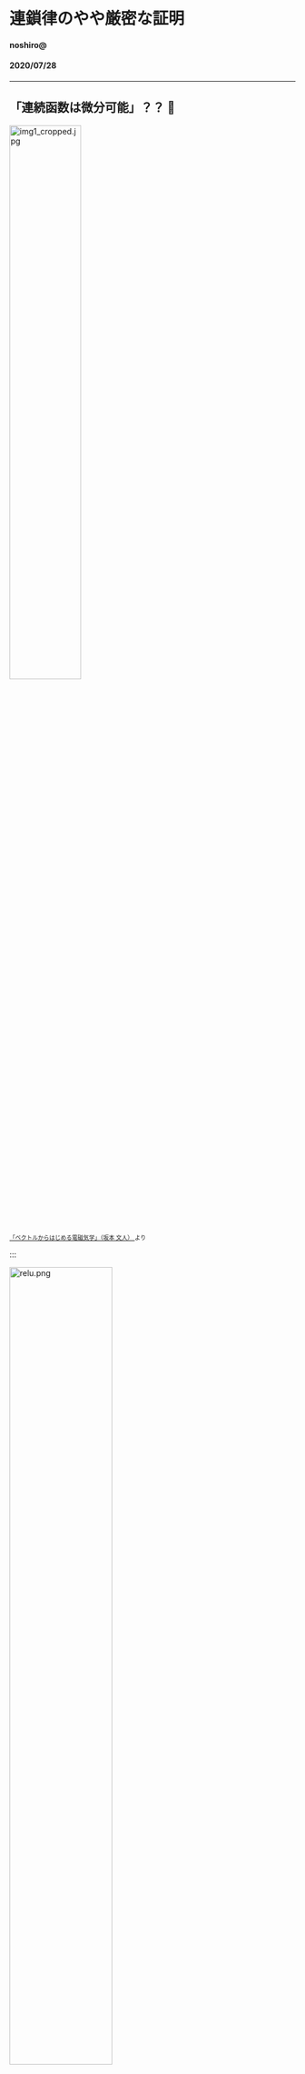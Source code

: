 <style>
.reveal h1 {
  font-size: 1.55em;
}
.reveal h2 {
  font-size: 1.3em;
}
.reveal h3 {
  font-size: 1.2em;
}
.reveal h4 {
  font-size: 1.1em;
}
.reveal .slides p {
  text-align: left;
}
.reveal .slides ul {
  display: block;
}
.reveal .slides ol {
  display: block;
}
</style>

# 連鎖律のやや厳密な証明

#### noshiro@

#### 2020/07/28

---

## 「連続函数は微分可能」？？ 🤔

<div>
  <img src="images/img1_cropped.jpg" alt="img1_cropped.jpg" width="50%" >
</div>
<div style="font-size: 10px">
  <a href="https://books.google.co.jp/books?id=5OJqDwAAQBAJ&pg=PA40&hl=ja&source=gbs_toc_r&cad=4#v=onepage&q&f=false" alt="ベクトルからはじめる電磁気学" >
  「ベクトルからはじめる電磁気学」（坂本 文人）
  </a>
  より
</div>

:::

<img src="images/relu_v2.png" alt="relu.png" width="60%" >

---

## 微分可能とは

（定義）
開区間 $I \subset \R$ で定義され，$\R^n$の値をとる函数 $f: I \to \R^n$と $x \in I$に対して，極限

\\[
\lim\_{\substack{h \to 0 \newline h \neq 0}}\frac{f(x + h) - f(x)}{h} = c
\\]

が存在するとき， $f$ は $x$ で**微分可能**であるといい，$c$を $f$の$x$における**微分係数**という．

<font size="6px">

（注：$h\\; (\neq 0)$ は$x + h \in I$となるように動くものとする．）

</font>

:::

このとき，

\\[
c = f'(x) = \diff{f}{x}(x) = (Df)(x) = (f(x))'
\\]

等と記す．

$I$の各点で$f$が微分可能であるとき，$I \to \R^n$の函数 $x \mapsto f'(x)$ が生ずる．
これを$f$の**導函数**という．

---

## 合成函数の微分（連鎖律）

-   $U, W \subset \R$：開区間
-   $ f: U \to \R$，$ g: W \to \R$：函数
-   $ f(U) \subset W $ （合成可能）

$f$が$x \in U$で微分可能で，$g$が$y := f(x)$で微分可能とすれば，合成函数$\varphi := g \circ f$は微分可能で，

\\[
\varphi'(x) = g'(y)f'(x)
\\]

が成り立つ．

---

よくある間違った証明

\\[
\begin{aligned}
&\lim_{\substack{h \to 0 \newline h \neq 0}} \frac{g(f(x + h)) - g(f(x))}{h} \\newline
&= \lim_{\substack{h \to 0 \newline h \neq 0}} \frac{g(f(x + h)) - g(f(x))}{\blue{f(x + h) - f(x)}}
\cdot \frac{\blue{f(x + h) - f(x)}}{h} \newline
&= \lim_{\substack{h \to 0 \newline h \neq 0}} \frac{g(f(x + h)) - g(f(x))}{f(x + h) - f(x)}
\cdot \blue{\lim_{\substack{h \to 0 \newline h \neq 0}}} \frac{f(x + h) - f(x)}{h} \newline
\end{aligned}
\\]

:::

\\[
\begin{aligned}
&= \lim_{\substack{\blue{k} \to 0 \newline \blue{k} \neq 0}} \frac{g(\blue{y + k}) - g(\blue{y})}{\blue{k}}
\cdot \lim_{\substack{h \to 0 \newline h \neq 0}} \frac{f(x + h) - f(x)}{h} \newline
&= g'(y) f'(x) \newline
\end{aligned}
\\]

（$y := f(x)$，$k := f(x + h) - f(x)$ とおいた．）

:::

\\[
\begin{aligned}
... \newline
&\frac{g(f(x + h)) - g(f(x))}{h} \newline
&=\frac{g(f(x + h)) - g(f(x))}{\red{f(x + h) - f(x)}} \cdot \frac{\red{f(x + h) - f(x)}}{h} \newline
...
\end{aligned}
\\]

```
Traceback (most recent call last):
  File "<stdin>", line 2, in <module>
ZeroDivisionError: division by zero
```

<!--
$x$の増分$\Delta x$ に対する函数 $y = f(x)$ の増分を $\Delta y$，
$y$の増分$\Delta y$ に対する函数 $z = g(y)$ の増分を $\Delta z$とする．
このとき，
\\[
\deltadiff{z}{x} = \deltadiff{z}{y} \cdot \frac{\Delta y}{\Delta x}
\\]

$f(x)$ は $x$ について微分可能であるから連続である．したがって，
$\Delta x \to 0$ のとき $\Delta y = f(x + \Delta x) - f(x) \to 0$ である．
よって，

\\[
\lim_{\Delta x \to 0}\deltadiff{z}{y} = \lim_{\Delta y \to 0}\deltadiff{z}{y}
\\]


したがって，

\\[
\begin{aligned}
\diff{z}{x}
&= \lim_{\Delta x \to 0} \deltadiff{z}{x} \newline
&= \lim_{\Delta x \to 0} \deltadiff{z}{y} \cdot \lim_{\Delta x \to 0}\deltadiff{y}{x} \newline
&= \lim_{\Delta y \to 0} \deltadiff{z}{y} \cdot \lim_{\Delta x \to 0}\deltadiff{y}{x} \newline
&= \diff{z}{y}\cdot \diff{y}{x} \newline
\end{aligned}
\\]
-->

---

（厳密な証明）
可微分性より

\\[ \lim_{\substack{h \to 0 \newline h \neq 0}} \frac{f(x + h) - f(x)}{h} = f'(x) \\]
\\[ \lim_{\substack{k \to 0 \newline k \neq 0}} \frac{g(y + k) - g(y)}{k} = g'(y) \\]

:::

次のように $\varepsilon$ と $\delta$ を定義する．

\begin{alignat}{6}
&\varepsilon(h) :=
\begin{cases}
0 && \text{if } h = 0 \newline
\frac{f(x + h) - f(x)}{h} - f'(x) && \text{otherwise}
\end{cases} \newline
&\delta(k) :=
\begin{cases}
0 && \text{if } k = 0 \newline
\frac{g(y + k) - g(y)}{k} - g'(y) && \text{otherwise}
\end{cases}
\end{alignat}

$0$で定義したことにより，
$\dlim_{h \to 0} \varepsilon(h) = \dlim_{k \to 0} \delta(k) = 0$となり
$\varepsilon$，$\delta$は $0$ で連続．

:::

$k = k(h) = f(x + h) - f(x)$ とおけば， $f$ は $x$で連続だから， $h \to 0$のとき $k(h) \to 0$．

\begin{alignat}{4}
& \varphi(x + h) - \varphi(x) \newline
&= g(f(x + h)) - g(f(x)) \newline
&= g(f(x) + k(h)) - g(f(x)) &\quad & {\scriptsize (\because k(h) = f(x + h) - f(x) )} \newline
&= g(y + k(h)) - g(y) &\quad & {\scriptsize (y = f(x))} \newline
&= (g'(y) + \delta(k(h))) \cdot k(h) &\quad & {\scriptsize (\text{by the definition of } \delta)} \newline
&= g'(y)k(h) + \delta(k(h))k(h) \newline
\end{alignat}

:::

\begin{alignat}{4}
&= g'(y)k(h) + \delta(k(h))k(h) \newline
&= g'(y) \cdot h(f'(x) + \varepsilon(h)) + \delta(k(h))k(h) \newline
& \quad {\scriptsize (\because k(h) = f(x + h) - f(x) = h(f'(x) + \varepsilon(h)))} \newline
&= g'(y)f'(x)h + \left\\{ g'(y)\varepsilon(h) + \frac{k(h)}{h} \delta(k(h)) \right\\} h \newline
\end{alignat}

:::

$h \to 0$ のとき $\varepsilon(h) \to 0$， $\delta(k(h)) \to 0$．

\\[
\frac{k(h)}{h} = \frac{f(x + h) - f(x)}{h} = \varepsilon(h) + f'(x)
\\]
より $\frac{k(h)}{h}$ は 0 のある除外近傍で有界である．

以上より，

\\[
g'(y)\varepsilon(h) + \frac{k(h)}{h} \delta(k(h)) \to 0 \\; (h \to 0)
\\]

:::

よって，

\\[
\begin{aligned}
&\lim_{h \to 0} \frac{\varphi(x + h) - \varphi(x)}{h} \newline
&= \lim_{h \to 0} \left\\{ g'(y)f'(x) + \left( g'(y)\varepsilon(h) + \frac{k(h)}{h} \delta(k(h)) \right) \right\\} \newline
&= g'(y)f'(x)
\end{aligned}
\\]

<div style="display: flex; justify-content: flex-end;">

$\square$.

</div>

---

## 除外近傍って？

$a \in \R^n$，$\varepsilon > 0$ に対し
$$U_0(a, \varepsilon) = \\{ x \in \R^n \mid 0 < |x - a| < \varepsilon \\}$$
を $a$ の**除外$\varepsilon$近傍**といい，ある $\varepsilon > 0$に対する $U_0(a, \varepsilon)$を単に $a$ の**除外近傍**という．

---

## 合成函数の極限の注意点

先ほどの証明では，

$\dlim_{h \to 0} k(h) = 0$
かつ
$\dlim_{k \to 0} \delta(k) = 0$
ならば
$\dlim_{h \to 0} \delta(k(h)) = 0$
であることを使っている．

---

ところが，

$\dlim_{\substack{h \to 0 \newline \blue{h \neq 0}}} k(h) = 0$
かつ
$\dlim_{\substack{k \to 0 \newline \blue{k \neq 0}}} \delta(k) = 0$
ならば
$\dlim_{\substack{h \to 0 \newline \blue{h \neq 0}}} \delta(k(h)) = 0$
は <font color="red">一般に成り立たない</font>．

（$k$と$\delta$を$0$で定義され連続であるようにしなければならない）

---

## 合成函数の極限

-   $U, W \subset \R$
-   $ f: U \to \R$，$ g: W \to \R$：函数
-   $ f(U) \subset W $ （合成可能）

$a \subset \ol{U}$に対して，$b = \dlim_{x \to a}{f(x)}$が存在すれば，
$b \in \ol{f(U)} \subset \ol{W}$．
さらに， $\dlim_{y \to b} g(y) = c$ が存在すれば，
$\dlim_{x \to a} (g \circ f)(x) = c$
が成り立つ．

---

## （準備）定理 a

-   $A \subset \R^n$
-   $f : A \to \R^m$：函数
-   $B \subset A$
-   $a \in \ol{B}$

このとき，次の 1. と 2. は同値

1. $\dlim_{\substack{x \to a \newline x \in B}} f(x) = b$
2. $x_n \to a \\; (n \to \infty)$ となる任意の $B$ の点列 `$(x_n)_{n\in \N}$`に対して，
   $f(x_n) \to b \\; (n \to \infty)$ である．

:::

（補足）
$\ol{A}$の定義

$A$を $\R^n$ の部分集合とする．$b \in \R^n$ はその任意の $\varepsilon$ 近傍が $A$ と交わるとき，
$A$の**触点**または**接触点**という（$b$のどんな近くにも$A$の点が存在する）．
$A$の触点全体の集合を $A$ の**閉包**といい，$\ol{A}$ と書く．

（例） 開区間 $(a, b)$ の閉包は閉区間 $[a, b]$．

:::

（定理 a 証明）

$(\because 1. \Rightarrow 2.)$

いま 1.が成り立つとすれば，
\\[
\sforall \varepsilon >0 . \sexists \delta > 0 . \sforall x \in B . \left( |x - a| < \delta \Rightarrow |f(x) - b| < \varepsilon \right)
\\]
が成り立つ．いま $\dlim_{n \to \infty} x_n = a$ となる $B$ の点列 `$(x_n)_{n \in \N}$` を取れば，上の $\delta > 0$ に対して
$n_0 \in \N$ が存在して $n \geq n_0$ となるすべての $n \in \N$ に対し， $|x_n - a| < \delta$となり，
従って $|f(x_n) - b| < \varepsilon$ となる．

:::

これは $\dlim_{n \to \infty} (x_n) = b$を意味する．

<div style="display: flex; justify-content: flex-end;">

$\square$.

</div>

:::

（定理 a 証明）

$(\because 1. \Leftarrow 2.)$

対偶を示す．

1.の否定は
\\[
\sexists \varepsilon > 0 . \sforall \delta > 0 . \sexists x \in B . \left( |x - a| < \delta \land |f(x) - b| \geq \varepsilon \right)
\\]
特に各自然数 $n \geq 1$ に対して， $x_n \in B$ が存在して， $|x_n - a| < \frac{1}{n}$ かつ $|f(x_n) - b| \geq \varepsilon$となる．

:::

各 $n \geq 1$ に対しこのような $x_n$ を選び出す（選択公理による）ことによって生ずる $B$ の点列 `$(x_n)_{n \geq 1}$` は，
$\dlim_{n \to \infty} x_n = a$ であるが， $|f(x_n) - b| \geq \varepsilon$ だから $\dlim_{n \to \infty} (x_n) = b$ ではない．
すなわち 2.の否定が成り立つ

<div style="display: flex; justify-content: flex-end;">

$\square$.

</div>

---

## 合成函数の極限

-   $U, W \subset \R$
-   $ f: U \to \R$，$ g: W \to \R$：函数
-   $ f(U) \subset W $ （合成可能）

$a \subset \ol{U}$に対して，$b = \dlim_{x \to a}{f(x)}$が存在すれば，
$b \in \ol{f(U)} \subset \ol{W}$．
さらに， $\dlim_{y \to b} g(y) = c$ が存在すれば，
$\dlim_{x \to a} (g \circ f)(x) = c$
が成り立つ．

:::

(合成函数の極限 証明）

$a \in \ol{U}$ だから $x_n \to a$ となる $U$ の点列 $(x_n)_{n \in \N}$ が存在し，定理 a により
このとき $f(x_n) \to b$ だから， $b \in \ol{f(U)}$ となる． また， $f(U) \subset E$（合成可能の条件）だから，
$\ol{f(U)} \subset \ol{E}$　である  
（$A \subset B \Rightarrow \ol{A} \subset \ol{B}$の証明は省略）．

:::

（合成函数の極限 証明続き）

$x_n \to a$ となる任意の $U$ の点列 `$(x_n)_{n \in \N}$` に対して，
仮定 $\dlim_{x \to a} f(x) = b$ から， $y_n = f(x_n) \to b \\; (n \to \infty)$ となる（定理 a）．

そこでまた $g(f(x_n)) \to c \\; (n \to \infty)$ となる．

これは定理 a により $\dlim_{x \to a} (g \circ f)(x) = c$ を意味する．

---

## 合成関数の極限（**※嘘定理**）

-   $U, W \subset \R$
-   $ f: U \to \R$，$ g: W \to \R$：函数
-   $ f(U) \subset W $ （合成可能）

$a \subset \ol{U}$に対して，$b = \dlim_{\substack{x \to a \newline \blue{x \neq a}}}{f(x)}$が存在すれば，
$b \in \ol{f(U)} \subset \ol{W}$．
さらに， $\dlim_{\substack{y \to b \newline \blue{y \neq b}}} g(y) = c$ が存在すれば，
$\dlim_{\substack{x \to a \newline \blue{x \neq a}}} (g \circ f)(x) = c$
が成り立つ．

---

嘘定理の反例

$U := \\{ x \in \R \mid x \neq 0 \\}$ とし， $f : U \to \R$ を
$f(x) = x \sin\frac{1}{x}$ とする．また， $W = \R$ とし， $g: \R \to \R$ を次のように定義する．

\\[
g(y) =
\begin{cases}
\frac{\sin y}{y} & \text{if } y \neq 0 \newline
2 & \text{if } y = 0
\end{cases}
\\]

:::

![f.png](images/f.png)

:::

![g.png](images/g.png)

:::

$f(U) \subset \R = W$ だから $f$ と $g$ は合成可能である．そして，$|f(x)| = |x \sin\frac{1}{x}| \leq |x|$ だから
\\[
\lim_{x \to 0} f(x) = \lim_{\substack{x \to 0 \newline x \neq 0}}f(x) = 0
\\]
である．また，
\\[
\lim_{\substack{y \to 0 \newline y \neq 0}}g(y)
= \lim_{\substack{y \to 0 \newline y \neq 0}} \frac{\sin y}{y} = 1
\\]
である．

:::

しかし，このとき $\dlim_{\substack{x \to 0 \newline x \neq 0}}(g \circ f)(x) = 1$ は成り立たない．

実際，各自然数 $n \geq 1$ に対して $x_n = \frac{1}{n \pi}$ と置くと
`$(x_n)_{n \geq 1}$` は $U$ の点列で `$\dlim_{n \to \infty} x_n = 0$` である．

ところが，すべての $n \geq 1$ に対し $\red{f(x_n) = 0}$， $\red{(g \circ f)(x_n) = 2}$ だから，
$\dlim_{n \to \infty} (g \circ f)(x_n) = 2$ である．
よって $\dlim_{\substack{x \to 0 \newline x \neq 0}}(g \circ f)(x) =1$ は成り立たない．

:::

（解説）

定理 a より，$\dlim_{\substack{x \to a \newline x \in B}} f(x) = b$とは
$x_n \to a \\; (n \to \infty)$ となる**どのような** $B$ の点列 `$(x_n)_{n\in \N}$`を選んでも
$\dlim_{n \to \infty} f(x_n) = b$ であることであったから，
そうならない点列を一つ示せば反例になる．

:::

この例では，点列 `$(x_n)_{n \geq 1}$`を$f$で飛ばした先がちょうどすべて $0$ になるように条件を満たす点列をうまく選び，
$g$ を $0$ で不連続だが $\dlim_{\substack{y \to 0 \newline y \neq 0}} g(y) = 1$ を満たす函数と定義することで，

$\dlim_{\substack{x \to 0 \newline x \neq 0}}{f(x)} = 0$
かつ
$\dlim_{\substack{y \to 0 \newline y \neq 0}} g(y) = 1$
だが
$\dlim_{\substack{x \to 0 \newline x \neq 0}} (g \circ f)(x) \neq 1$
となる例を作っている．

:::

（$f$の極限を考える時の定義域の制限 $U' \subset U$ の$f$による像 $f(U')$を
$g$の極限を考える時の定義域の制限 $W' \subset W$ が含む必要がある．）

---

連鎖律の証明では

$$\dlim_{h \to 0} k(h) = 0 \land \dlim_{k \to 0} \delta(k) = 0 \Rightarrow \dlim_{h \to 0} \delta(k(h)) = 0$$

を使っている（注：$h$や$k$の定義域から$0$を除外していない）が，これは $\delta$ を $0$ で定義して連続になるようにしたため，合成関数の極限の定理が使えるようになっている．

---

参考文献

-   東京大学出版会「解析入門 Ⅰ」 杉浦光夫著
